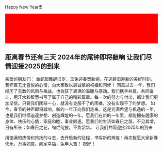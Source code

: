 Happy New Year!!!
<!DOCTYPE html>
<HTML lomg="zh-CN">
<head>
    <meta charset="UTF-8">
        <title>春节团圆夜：家的温暖</title>
</head>
<body>
    <marquee bgcolor="red">
        <h1>新年新气象，幸福“新”开始
            2025愿你的生活如烟花般绚烂
        </h1>
    </marquee>
    <h2>距离春节还有三天 2024年的尾钟即将敲响
        让我们尽情迎接2025的到来
    </h2>
    <p> 亲爱的朋友们：
        金蛇起舞辞旧岁，玉兔迎春贺新禧。在这辞旧迎新的美好时刻，我怀着无比喜悦的心情，向大家致以最诚挚的祝福和问候！
        回首过去一年，我们经历了无数的风雨与挑战，也收获了满满的温暖与感动。我们携手并肩，共同奋斗，用汗水和智慧书写了属于自己的精彩篇章。每一次的努力与付出，都让我们更加坚信，只要我们团结一心，就没有克服不了的困难，没有实现不了的梦想。
        如今，春节的钟声即将敲响，新的一年正向我们走来。这是充满希望与机遇的一年，也是我们继续追逐梦想、创造辉煌的一年。愿我们在新的一年里，都能拥有健康的身体、快乐的心情，家庭和睦，事业顺遂。愿我们的生活如春日之苗，不见其增，日有所长；如春日之花，绚烂绽放，不负韶华。
        让我们共同迎接2025年的到来
    <p>用饱满的热情和昂扬的斗志，去开启新的征程，书写新的辉煌！再次祝愿大家新春快乐，万事如意，阖家幸福，兔年大吉！
        祝好！
    </p>
    </body>
</HTML>
